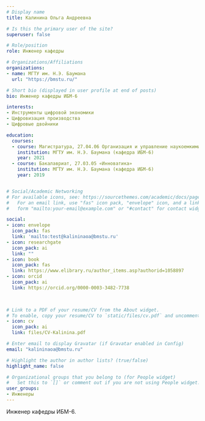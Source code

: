 ```yaml
---
# Display name
title: Калинина Ольга Андреевна

# Is this the primary user of the site?
superuser: false

# Role/position
role: Инженер кафедры

# Organizations/Affiliations
organizations:
- name: МГТУ им. Н.Э. Баумана
  url: "https://bmstu.ru/"

# Short bio (displayed in user profile at end of posts)
bio: Инженер кафедры ИБМ-6

interests:
- Инструменты цифровой экономики
- Цифровизация производства
- Цифровые двойники 

education:
  courses:
  - course: Магистратура, 27.04.06 Организация и управление наукоемкими производствами
    institution: МГТУ им. Н.Э. Баумана (кафедра ИБМ-6)
    year: 2021
  - course: Бакалавриат, 27.03.05 «Инноватика» 
    institution: МГТУ им. Н.Э. Баумана (кафедра ИБМ-6)
    year: 2019


# Social/Academic Networking
# For available icons, see: https://sourcethemes.com/academic/docs/page-builder/#icons
#   For an email link, use "fas" icon pack, "envelope" icon, and a link in the
#   form "mailto:your-email@example.com" or "#contact" for contact widget.

social:
- icon: envelope
  icon_pack: fas
  link: 'mailto:test@kalininaoa@bmstu.ru'
- icon: researchgate
  icon_pack: ai
  link: ""
- icon: book
  icon_pack: fas
  link: https://www.elibrary.ru/author_items.asp?authorid=1058897
- icon: orcid
  icon_pack: ai
  link: https://orcid.org/0000-0003-3482-7738


  
# Link to a PDF of your resume/CV from the About widget.
# To enable, copy your resume/CV to `static/files/cv.pdf` and uncomment the lines below.
- icon: cv
  icon_pack: ai
  link: files/CV-Kalinina.pdf

# Enter email to display Gravatar (if Gravatar enabled in Config)
email: "kalininaoa@bmstu.ru"

# Highlight the author in author lists? (true/false)
highlight_name: false

# Organizational groups that you belong to (for People widget)
#   Set this to `[]` or comment out if you are not using People widget.
user_groups:
- Инженеры
---
```


Инженер кафедры ИБМ-6.
